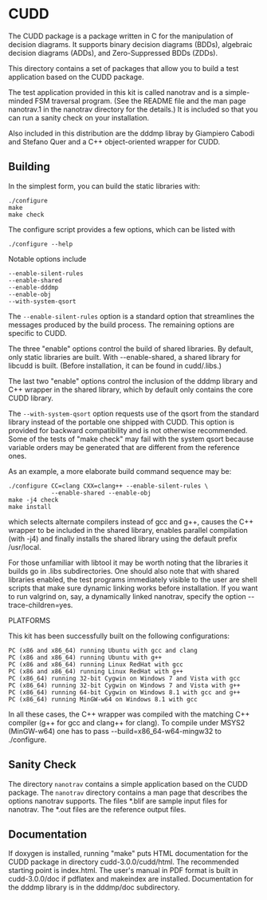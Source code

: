# CUDD
The CUDD package is a package written in C for the manipulation of
decision diagrams.  It supports binary decision diagrams (BDDs),
algebraic decision diagrams (ADDs), and Zero-Suppressed BDDs (ZDDs).

This directory contains a set of packages that allow you to build a test
application based on the CUDD package.

The test application provided in this kit is called nanotrav and is a
simple-minded FSM traversal program.  (See the README file and the man
page nanotrav.1 in the nanotrav directory for the details.)  It is
included so that you can run a sanity check on your installation.

Also included in this distribution are the dddmp libray by Giampiero
Cabodi and Stefano Quer and a C++ object-oriented wrapper for CUDD.

## Building

In the simplest form, you can build the static libraries with:

```
./configure
make
make check
```

The configure script provides a few options, which can be listed with

```
./configure --help
```

Notable options include

```
--enable-silent-rules
--enable-shared
--enable-dddmp
--enable-obj
--with-system-qsort
```

The `--enable-silent-rules` option is a standard option that streamlines the
messages produced by the build process.  The remaining options are specific
to CUDD.

The three "enable" options control the build of shared libraries.  By
default, only static libraries are built.  With --enable-shared, a
shared library for libcudd is built.  (Before installation, it can be
found in cudd/.libs.)

The last two "enable" options control the inclusion of the dddmp
library and C++ wrapper in the shared library, which by default only
contains the core CUDD library.

The `--with-system-qsort` option requests use of the qsort from the
standard library instead of the portable one shipped with CUDD.  This
option is provided for backward compatibility and is not otherwise
recommended.  Some of the tests of "make check" may fail with the
system qsort because variable orders may be generated that are
different from the reference ones.

As an example, a more elaborate build command sequence may be:

```
./configure CC=clang CXX=clang++ --enable-silent-rules \
            --enable-shared --enable-obj
make -j4 check
make install
```

which selects alternate compilers instead of gcc and g++, causes the
C++ wrapper to be included in the shared library, enables parallel
compilation (with -j4) and finally installs the shared library using
the default prefix /usr/local.

For those unfamiliar with libtool it may be worth noting that the
libraries it builds go in .libs subdirectories.  One should also note
that with shared libraries enabled, the test programs immediately
visible to the user are shell scripts that make sure dynamic linking
works before installation.  If you want to run valgrind on, say, a
dynamically linked nanotrav, specify the option --trace-children=yes.

PLATFORMS

This kit has been successfully built on the following configurations:

    PC (x86 and x86_64) running Ubuntu with gcc and clang
    PC (x86 and x86_64) running Ubuntu with g++
    PC (x86 and x86_64) running Linux RedHat with gcc
    PC (x86 and x86_64) running Linux RedHat with g++
    PC (x86_64) running 32-bit Cygwin on Windows 7 and Vista with gcc
    PC (x86_64) running 32-bit Cygwin on Windows 7 and Vista with g++
    PC (x86_64) running 64-bit Cygwin on Windows 8.1 with gcc and g++
    PC (x86_64) running MinGW-w64 on Windows 8.1 with gcc

In all these cases, the C++ wrapper was compiled with the matching C++
compiler (g++ for gcc and clang++ for clang).  To compile under MSYS2
(MinGW-w64) one has to pass --build=x86_64-w64-mingw32 to ./configure.

## Sanity Check

The directory `nanotrav` contains a simple application based on the
CUDD package.  The `nanotrav` directory contains a man page that
describes the options nanotrav supports.  The files *.blif are sample
input files for nanotrav.  The *.out files are the reference output
files.

## Documentation

If doxygen is installed, running "make" puts HTML documentation for
the CUDD package in directory cudd-3.0.0/cudd/html. The recommended
starting point is index.html.  The user's manual in PDF format is
built in cudd-3.0.0/doc if pdflatex and makeindex are installed.
Documentation for the dddmp library is in the dddmp/doc subdirectory.

